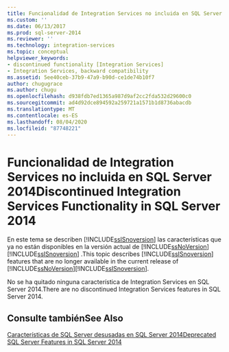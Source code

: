 ```yaml
---
title: Funcionalidad de Integration Services no incluida en SQL Server 2014 | Microsoft Docs
ms.custom: ''
ms.date: 06/13/2017
ms.prod: sql-server-2014
ms.reviewer: ''
ms.technology: integration-services
ms.topic: conceptual
helpviewer_keywords:
- discontinued functionality [Integration Services]
- Integration Services, backward compatibility
ms.assetid: 5ee40ceb-37b9-47a9-b90d-ce1de74b10f7
author: chugugrace
ms.author: chugu
ms.openlocfilehash: d938fdb7ed1365a987d9af2cc2fda532d29600c0
ms.sourcegitcommit: ad4d92dce894592a259721a1571b1d8736abacdb
ms.translationtype: MT
ms.contentlocale: es-ES
ms.lasthandoff: 08/04/2020
ms.locfileid: "87748221"
---
```

# <a name="discontinued-integration-services-functionality-in-sql-server-2014"></a><span data-ttu-id="cede6-102">Funcionalidad de Integration Services no incluida en SQL Server 2014</span><span class="sxs-lookup"><span data-stu-id="cede6-102">Discontinued Integration Services Functionality in SQL Server 2014</span></span>
  <span data-ttu-id="cede6-103">En este tema se describen [!INCLUDE[ssISnoversion](../includes/ssisnoversion-md.md)] las características que ya no están disponibles en la versión actual de [!INCLUDE[ssNoVersion](../includes/ssnoversion-md.md)] [!INCLUDE[ssISnoversion](../includes/ssisnoversion-md.md)] .</span><span class="sxs-lookup"><span data-stu-id="cede6-103">This topic describes [!INCLUDE[ssISnoversion](../includes/ssisnoversion-md.md)] features that are no longer available in the current release of [!INCLUDE[ssNoVersion](../includes/ssnoversion-md.md)][!INCLUDE[ssISnoversion](../includes/ssisnoversion-md.md)].</span></span>  
  
 <span data-ttu-id="cede6-104">No se ha quitado ninguna característica de Integration Services en SQL Server 2014.</span><span class="sxs-lookup"><span data-stu-id="cede6-104">There are no discontinued Integration Services features in SQL Server 2014.</span></span>  
  
## <a name="see-also"></a><span data-ttu-id="cede6-105">Consulte también</span><span class="sxs-lookup"><span data-stu-id="cede6-105">See Also</span></span>  
 [<span data-ttu-id="cede6-106">Características de SQL Server desusadas en SQL Server 2014</span><span class="sxs-lookup"><span data-stu-id="cede6-106">Deprecated SQL Server Features in SQL Server 2014</span></span>](../../2014/getting-started/deprecated-sql-server-features-in-sql-server-2014.md)  
  
  
